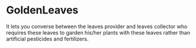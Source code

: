 # GoldenLeaves
It lets you converse between the leaves provider and leaves collector who requires these leaves to garden his/her plants with these leaves rather than artificial pesticides and fertilizers.
